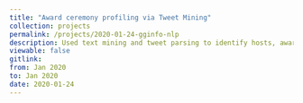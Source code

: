 ```yaml
---
title: "Award ceremony profiling via Tweet Mining"
collection: projects 
permalink: /projects/2020-01-24-gginfo-nlp
description: Used text mining and tweet parsing to identify hosts, awards, nominees, winners and presenters for the "Golden Globes 2020", along with best/worst/sad/funny moments, red carpet highlights, and snubs, all through sentiment analysis, generalizable for any award ceremony (Oscars).
viewable: false
gitlink: 
from: Jan 2020
to: Jan 2020 
date: 2020-01-24
---
```


